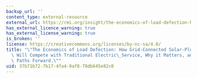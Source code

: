 ```yaml
---
backup_url: ''
content_type: external-resource
external_url: https://rmi.org/insight/the-economics-of-load-defection-how-grid-connected-solar-plus-battery-systems-will-compete-with-traditional-electric-service-why-it-matters-and-possible-paths-forward-executive-summary/
has_external_licence_warning: true
has_external_license_warning: true
is_broken: ''
license: https://creativecommons.org/licenses/by-nc-sa/4.0/
title: "\"The Economics of Load Defection: How Grid-Connected Solar-Plus-Battery Systems\
  \ Will Compete with Traditional Electric\_Service, Why it Matters, and Possible\
  \ Paths Forward.\""
uid: 37b71b72-7b17-4fa4-9af8-78db645e82c0
---
```

